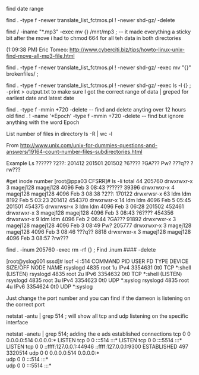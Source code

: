 find date range

find . -type f -newer translate_list_fctmos.pl ! -newer shd-gz/  -delete

find / -iname "*.mp3" -exec mv {} /mnt/mp3 \; -- it made everything a sticky bit after the move i had to chmod 664 for all teh data in both directories

(1:09:38 PM) Eric Tomeo: http://www.cyberciti.biz/tips/howto-linux-unix-find-move-all-mp3-file.html

find . -type f -newer translate_list_fctmos.pl ! -newer shd-gz/  -exec mv "{}" brokenfiles/ \;


find . -type f -newer translate_list_fctmos.pl ! -newer shd-gz/ -exec ls -l {} \; -print > output.txt to make sure I got the correct range of data | greped for earliest date and latest date


find . -type f -mmin +720 -delete  -- find and delete anyting over 12 hours old
find . ! -name '*Epoch' -type f -mmin +720 -delete -- find but ignore anything with the word Epoch

List number of files in directory
ls -R | wc -l 

From <http://www.unix.com/unix-for-dummies-questions-and-answers/19164-count-number-files-subdirectories.html> 


Example
Ls 
??????  ?2??:  201412  201501  201502  ?6????  ?GA???  Pw?  ???q??  ?rw???

#get inode number
[root@ppa03 CFSRR]# ls -li
total 44
205760 drwxrwxr-x  3 magej128 magej128 4096 Feb  3 08:43 ??????
 39396 drwxrwxr-x  4 magej128 magej128 4096 Feb  3 08:38 ?2??:
170122 drwxrwsr-x 63 ldm      ldm      8192 Feb  5 03:23 201412
454370 drwxrwsr-x 14 ldm      ldm      4096 Feb  5 05:45 201501
454375 drwxrwsr-x  3 ldm      ldm      4096 Feb  3 06:28 201502
452461 drwxrwxr-x  3 magej128 magej128 4096 Feb  3 08:43 ?6????
454356 drwxrwxr-x  9 ldm      ldm      4096 Feb  2 06:44 ?GA???
 91892 drwxrwxr-x  3 magej128 magej128 4096 Feb  3 08:49 Pw?
205777 drwxrwxr-x  3 magej128 magej128 4096 Feb  3 08:46 ???q??
  8818 drwxrwxr-x  3 magej128 magej128 4096 Feb  3 08:57 ?rw???

find . -inum 205760 -exec rm -rf {} \;
Find .inum #### -delete


[root@yslog001 sssd]# lsof -i :514
COMMAND   PID USER   FD   TYPE  DEVICE SIZE/OFF NODE NAME
rsyslogd 4835 root    1u  IPv4 3354631      0t0  TCP *:shell (LISTEN)
rsyslogd 4835 root    2u  IPv6 3354632      0t0  TCP *:shell (LISTEN)
rsyslogd 4835 root    3u  IPv4 3354623      0t0  UDP *:syslog
rsyslogd 4835 root    4u  IPv6 3354624      0t0  UDP *:syslog



Just change the port number and you can find if the dameon is listening on the correct port




 netstat -antu | grep 514 ; will show all tcp and udp listening on the specific interface

netstat -anetu | grep 514; adding the e ads established connections
tcp        0      0 0.0.0.0:514                 0.0.0.0:*                   LISTEN
tcp        0      0 :::514                      :::*                        LISTEN
tcp        0      0 :::5514                     :::*                        LISTEN
tcp        0      0 ::ffff:127.0.0.1:44946      ::ffff:127.0.0.1:9300       ESTABLISHED 497        3320514
udp        0      0 0.0.0.0:514                 0.0.0.0:*                       
udp        0      0 :::514                      :::*                            
udp        0      0 :::5514                     :::*       
